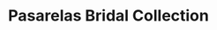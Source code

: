 ---
title: "Pasarelas Bridal Collection"
url: /oakland/pasarelas-bridal-collection/
shop: Allgemein
---